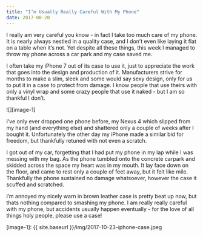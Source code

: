 ```yaml
---
title: "I’m Usually Really Careful With My Phone"
date: 2017-08-20
---
```

I really am very careful you know - in fact I take too much care of my phone. It is nearly always nestled in a quality case, and I don’t even like laying it flat on a table when it’s not. Yet despite all these things, this week I managed to throw my phone across a car park and my case saved me. 

I often take my iPhone 7 out of its case to use it, just to appreciate the work that goes into the design and production of it. Manufacturers strive for months to make a slim, sleek and some would say sexy design, only for us to put it in a case to protect from damage. I know people that use theirs with only a vinyl wrap and some crazy people that use it naked - but I am so thankful I don’t.

![][image-1]

I’ve only ever dropped one phone before, my Nexus 4 which slipped from my hand (and everything else) and shattered only a couple of weeks after I bought it. Unfortunately the other day my iPhone made a similar bid for freedom, but thankfully retuned with not even a scratch. 

I got out of my car, forgetting that I had put my phone in my lap while I was messing with my bag. As the phone tumbled onto the concrete carpark and skidded across the space my heart was in my mouth. It lay face down on the floor, and came to rest only a couple of feet away, but it felt like mile. Thankfully the phone sustained no damage whatsoever, however the case it scuffed and scratched.

I’m annoyed my nicely warn in brown leather case is pretty beat up now, but thats nothing compared to smashing my phone. I am really really careful with my phone, but accidents usually happen eventually - for the love of all things holy people, please use a case!

[image-1]:	{{ site.baseurl }}/img/2017-10-23-iphone-case.jpeg